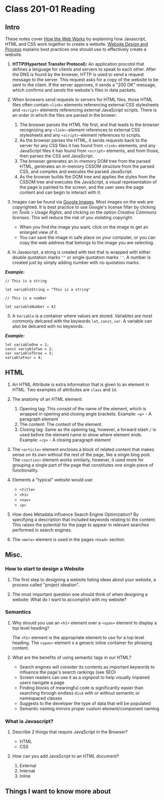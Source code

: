 
# Class 201-01 Reading

## Intro

These notes cover [How the Web Works](https://developer.mozilla.org/en-US/docs/Learn/Getting_started_with_the_web/How_the_Web_works) by explaining how Javascript, HTML and CSS work together to create a website. [Website Design and Process](https://developer.mozilla.org/en-US/docs/Learn/Getting_started_with_the_web/What_will_your_website_look_like) explains best practices one should use to effectively create a website.

1. **HTTP(Hypertext Transfer Protocol):** An application procotol that defines a language for clients and servers to speak to each other. After the DNS is found by the browser, HTTP is used to send a request message to the server. This request asks for a copy of the website to be sent to the client. If the server approves, it sends  a "200 OK" message, which confirms and sends the website's files in data packets.

2. When browsers send requests to servers for HTML files, those HTML files often contain `<link>` elements referencing external CSS stylesheets and `<script>` elements referencing external JavaScript scripts. There is an order in which the files are parsed in the brower:

    1. The browser parses the HTML file first, and that leads to the browser recognizing any `<link>`-element references to external CSS stylesheets and any `<script>`-element references to scripts.
    2. As the browser parses the HTML, it sends requests back to the server for any CSS files it has found from `<link>` elements, and any JavaScript files it has found from `<script>` elements, and from those, then parses the CSS and JavaScript.
    3. The browser generates an in-memory DOM tree from the parsed HTML, generates an in-memory CSSOM structure from the parsed CSS, and compiles and executes the parsed JavaScript.
    4. As the browser builds the DOM tree and applies the styles from the CSSOM tree and executes the JavaScript, a visual representation of the page is painted to the screen, and the user sees the page content and can begin to interact with it.

3. Images can be found via [Google Images](https://www.google.com/imghp?gws_rd=ssl). Most images on the web are copyrighted. It is best practice to use Google's license filter by clicking on *Tools* > *Usage Rights*, and clicking on the option *Creative Commons licenses*. This will reduce the risk of you violating copyright.
    - When you find the image you want, click on the image to get an enlarged view of it.
    - You can save the image in safe place on your computer, or you can copy the web address that belongs to the image you are selecting.

4. In Javascript, a string is created with text that is wrapped with either double quotation marks `""` or single quotation marks `''`. A number is created just by simply adding number with no quotation marks.

***Example:***

```
// This is a string

let variableString = "This is a string"

// This is a number

let variableNumber = 42
```

5. A `Variable` is a container where values are stored. Variables are most commonly delcared with the keywords `let`, `const`, `var`. A variable can also be delcared with no keywords.

***Example:***

```
let variableOne = 1;
const variableTwo = 2;
var variableThree = 3;
variableFour = 4;
```

## HTML

1. An HTML Attribute is extra information that is given to an element in HTML. Two examples of attributes are `class` and `Id`.

2. The anatomy of an HTML element:
    1. Opening tag: This consist of the name of the element, which is wrapped in opening and closing angle brackets. Example: `<p>` - A paragraph element
    2. The content: The content of the element.
    3. Closing tag: Same as the opening tag, however, a forward slash `/` is used before the element name to show where element ends. Example: `</p>` - A closing paragraph element

3. The `<article>` element encloses a block of related content that makes sense on its own without the rest of the page, like a single blog post. The `<section>` element works similarly, however, it used more  for grouping a single part of the page that constitutes one single piece of functionality.

4. Elements a "typical" website would use:
    - `<title>`
    - `<h1>`
    - `<nav>`
    - `<p>`

5. How does Metadata influence Search Engine Optimization? By specifying a description that included keywords relating to the content. This raises the potential for the page to appear in relevant searches performed in search engines.

6. The `<meta>` element is used in the pages `<head>` section.

## Misc.

### How to start to design a Website

1. The first step to designing a website listing ideas about your website, a process called "project ideation".

2. The most important question one should think of when designing a website: What do I want to accomplish with my website?

### Semantics

1. Why should you use an `<h1>` element over a `<span>` element to display a top level heading?

    The `<h1>` element is the appropriate element to use for a top level heading. The `<span>` element s a generic inline container for phrasing content.

2. What are the benefits of using semantic tags in our HTML?

    - Search engines will consider its contents as important keywords to influence the page's search rankings (see SEO)
    - Screen readers can use it as a signpost to help visually impaired users navigate a page
    - Finding blocks of meaningful code is significantly easier than searching through endless `div`s with or without semantic or namespaced classes
    - Suggests to the developer the type of data that will be populated
    - Semantic naming mirrors proper custom element/component naming

### What is Javascript?

1. Describe 2 things that require JavaScript in the Browser?
    - HTML
    - CSS

2. How can you add JavaScript to an HTML document?
    1. External
    2. Internal
    3. Inline

## Things I want to know more about
